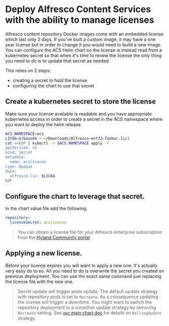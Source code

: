 # Deploy Alfresco Content Services with the ability to manage licenses

Alfresco content repository Docker images come with an embedded license which last only 2 days. If you've built a custom image, it may have a one year license but in order to change it you would need to build a new image.
You can configure the ACS Helm chart so the license is instead read from a kubernetes secret so that when it's time to renew the license the only thing you need to do is to update that secret as needed.

This relies on 2 steps:
* creating a secret to hold the license
* configuring the chart to use that secret

## Create a kubernetes secret to store the license

Make sure your license available is readable and you have appropriate kubernetes access in order to create a secret in the ACS namespace where you want to deploy the helm release.

```bash
ACS_NAMESPACE=acs
LIC64=$(base64 < ~/Downloads/Alfresco-ent72-foobar.lic)
cat <<EOF | kubectl -n $ACS_NAMESPACE apply -f -
apiVersion: v1
kind: Secret
metadata:
  name: acslicense
type: Opaque
data:
  alfresco.lic: $LIC64
EOF
```

## Configure the chart to leverage that secret.

In the chart value file add the following:

```yaml
repository:
  licenseSecret: acslicense
```

> You can obtain a license file for your Alfresco enterprise subscription from the [Hyland Community portal](https://community.hyland.com/)

## Applying a new license.

Before your license expires you will want to apply a new one. It's actually very easy do to so. All you need to do is overwrite the secret you created on previous deployment.
You can use the exact same command just replacing the license file with the new one.

> Secret update will trigger pods update. The default update strategy with repository pods is set to `Recreate`.
> As a consequence updating the license will trigger a downtime. You might want to switch the repository deployment to a smoother update strategy by removing `Recreate` setting.
> See [our main chart doc](/helm/alfresco-content-services/README.md) for details on `RollingUpdate` strategy.
